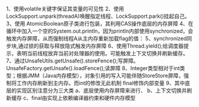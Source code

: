 1、使用volatile关键字保证其变量的可见性
2、使用 LockSupport.unpark(threadA)唤醒指定线程、LockSupport.park()挂起自己。
3、使用 AtomicBoolean原子类进行包装，其利用CAS操作底层的内存屏障
4、在循环中加入一个空的System.out.println，因为println内部使用synchronized，会触发内存屏障，从而强制线程A从主内存重新加载flag的值：
5、synchronized同步块,通过锁的获取与释放隐式触发内存屏障
6、使用Thread.yield();给调度器提示，表明当前线程放弃当前对处理器的使用。可能触发上下文切换并刷新缓存。
7、通过UnsafeUtils.getUnsafe().storeFence();写屏障。UnsafeFactory.getUnsafe().loadFence();读屏障
8、Integer类型相对于int类型；根据JMM（Java内存模型），对象引用的写入可能伴随StoreStore屏障，强制将工作内存刷新到主内存。而int的修改无此机制
    final修饰内部变量
9、其中底层的实现区别注意分为三大类
    a、底层使用内存屏障来进行、
    b、上下文切换并刷新缓存
    c、final由实现上依赖编译器约束和硬件内存模型
